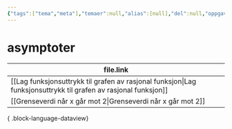 ```yaml
---
{"tags":["tema","meta"],"temaer":null,"alias":[null],"del":null,"oppgave":null,"fag":null,"eksamen":null,"dg-publish":true,"title":"asymptoter","date":"2023-06-01","modified":"2023-06-01","permalink":"/temaer/asymptoter/","dgPassFrontmatter":true}
---
```



# asymptoter
| file.link                                                                                                         |
| ----------------------------------------------------------------------------------------------------------------- |
| [[Lag funksjonsuttrykk til grafen av rasjonal funksjon\|Lag funksjonsuttrykk til grafen av rasjonal funksjon]] |
| [[Grenseverdi når x går mot 2\|Grenseverdi når x går mot 2]]                                                   |

{ .block-language-dataview}
